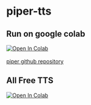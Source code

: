 # piper-tts
## Run on google colab
[![Open In Colab](https://colab.research.google.com/assets/colab-badge.svg)](https://colab.research.google.com/github/neuralfalcon/piper-tts/blob/main/Piper_TTS.ipynb) <br> <br>
[piper github repository](https://github.com/rhasspy/piper/tree/master)

## All Free TTS
[![Open In Colab](https://colab.research.google.com/assets/colab-badge.svg)](https://colab.research.google.com/github/neuralfalcon/piper-tts/blob/main/All_Free_TTS.ipynb)
